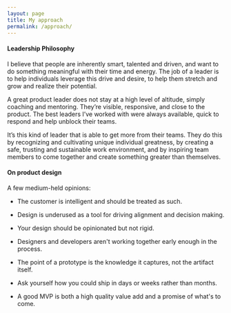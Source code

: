 ```yaml
---
layout: page
title: My approach
permalink: /approach/
---
```


#### Leadership Philosophy

I believe that people are inherently smart, talented and driven, and want to do something meaningful with their time and energy. The job of a leader is to help individuals leverage this drive and desire, to help them stretch and grow and realize their potential.

A great product leader does not stay at a high level of altitude, simply coaching and mentoring. They’re visible, responsive, and close to the product. The best leaders I’ve worked with were always available, quick to respond and help unblock their teams.

It’s this kind of leader that is able to get more from their teams. They do this by recognizing and cultivating unique individual greatness, by creating a safe, trusting and sustainable work environment, and by inspiring team members to come together and create something greater than themselves.

#### On product design

A few medium-held opinions:

- The customer is intelligent and should be treated as such.

- Design is underused as a tool for driving alignment and decision making.

- Your design should be opinionated but not rigid.

- Designers and developers aren't working together early enough in the process.

- The point of a prototype is the knowledge it captures, not the artifact itself.

- Ask yourself how you could ship in days or weeks rather than months.

- A good MVP is both a high quality value add and a promise of what's to come.